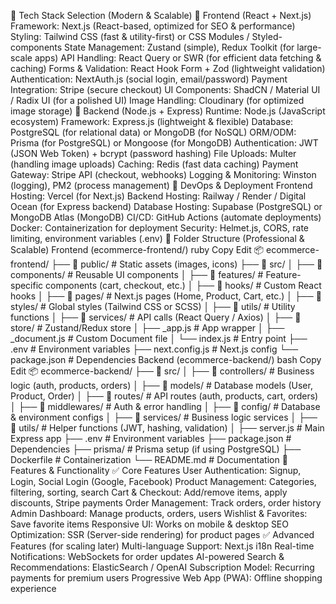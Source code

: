 🔹 Tech Stack Selection (Modern & Scalable)
📌 Frontend (React + Next.js)
Framework: Next.js (React-based, optimized for SEO & performance)
Styling: Tailwind CSS (fast & utility-first) or CSS Modules / Styled-components
State Management: Zustand (simple), Redux Toolkit (for large-scale apps)
API Handling: React Query or SWR (for efficient data fetching & caching)
Forms & Validation: React Hook Form + Zod (lightweight validation)
Authentication: NextAuth.js (social login, email/password)
Payment Integration: Stripe (secure checkout)
UI Components: ShadCN / Material UI / Radix UI (for a polished UI)
Image Handling: Cloudinary (for optimized image storage)
📌 Backend (Node.js + Express)
Runtime: Node.js (JavaScript ecosystem)
Framework: Express.js (lightweight & flexible)
Database: PostgreSQL (for relational data) or MongoDB (for NoSQL)
ORM/ODM: Prisma (for PostgreSQL) or Mongoose (for MongoDB)
Authentication: JWT (JSON Web Token) + bcrypt (password hashing)
File Uploads: Multer (handling image uploads)
Caching: Redis (fast data caching)
Payment Gateway: Stripe API (checkout, webhooks)
Logging & Monitoring: Winston (logging), PM2 (process management)
📌 DevOps & Deployment
Frontend Hosting: Vercel (for Next.js)
Backend Hosting: Railway / Render / Digital Ocean (for Express backend)
Database Hosting: Supabase (PostgreSQL) or MongoDB Atlas (MongoDB)
CI/CD: GitHub Actions (automate deployments)
Docker: Containerization for deployment
Security: Helmet.js, CORS, rate limiting, environment variables (.env)
🔹 Folder Structure (Professional & Scalable)
Frontend (ecommerce-frontend/)
ruby
Copy
Edit
📦 ecommerce-frontend/
├── 📂 public/              # Static assets (images, icons)
├── 📂 src/
│   ├── 📂 components/      # Reusable UI components
│   ├── 📂 features/        # Feature-specific components (cart, checkout, etc.)
│   ├── 📂 hooks/           # Custom React hooks
│   ├── 📂 pages/           # Next.js pages (Home, Product, Cart, etc.)
│   ├── 📂 styles/          # Global styles (Tailwind CSS or SCSS)
│   ├── 📂 utils/           # Utility functions
│   ├── 📂 services/        # API calls (React Query / Axios)
│   ├── 📂 store/           # Zustand/Redux store
│   ├── _app.js            # App wrapper
│   ├── _document.js       # Custom Document file
│   └── index.js           # Entry point
├── .env                    # Environment variables
├── next.config.js           # Next.js config
└── package.json            # Dependencies
Backend (ecommerce-backend/)
bash
Copy
Edit
📦 ecommerce-backend/
├── 📂 src/
│   ├── 📂 controllers/     # Business logic (auth, products, orders)
│   ├── 📂 models/          # Database models (User, Product, Order)
│   ├── 📂 routes/          # API routes (auth, products, cart, orders)
│   ├── 📂 middlewares/     # Auth & error handling
│   ├── 📂 config/          # Database & environment configs
│   ├── 📂 services/        # Business logic services
│   ├── 📂 utils/           # Helper functions (JWT, hashing, validation)
│   ├── server.js          # Main Express app
├── .env                    # Environment variables
├── package.json            # Dependencies
├── prisma/                 # Prisma setup (if using PostgreSQL)
├── Dockerfile              # Containerization
└── README.md               # Documentation
🔹 Features & Functionality
✅ Core Features
User Authentication: Signup, Login, Social Login (Google, Facebook)
Product Management: Categories, filtering, sorting, search
Cart & Checkout: Add/remove items, apply discounts, Stripe payments
Order Management: Track orders, order history
Admin Dashboard: Manage products, orders, users
Wishlist & Favorites: Save favorite items
Responsive UI: Works on mobile & desktop
SEO Optimization: SSR (Server-side rendering) for product pages
✅ Advanced Features (for scaling later)
Multi-language Support: Next.js i18n
Real-time Notifications: WebSockets for order updates
AI-powered Search & Recommendations: ElasticSearch / OpenAI
Subscription Model: Recurring payments for premium users
Progressive Web App (PWA): Offline shopping experience
